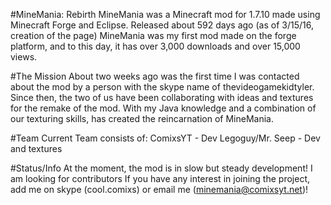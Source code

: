 #MineMania: Rebirth
MineMania was a Minecraft mod for 1.7.10 made using Minecraft Forge and Eclipse. Released about 592 days ago (as of 3/15/16, creation of the page) MineMania was my first mod made on the forge platform, and to this day, it has over 3,000 downloads and over 15,000 views.

#The Mission
About two weeks ago was the first time I was contacted about the mod by a person with the skype name of thevideogamekidtyler. Since then, the two of us have been collaborating with ideas and textures for the remake of the mod. With my Java knowledge and a combination of our texturing skills, has created the reincarnation of MineMania.

#Team
Current Team consists of:
ComixsYT - Dev
Legoguy/Mr. Seep - Dev and textures

#Status/Info
At the moment, the mod is in slow but steady development! I am looking for contributors
If you have any interest in joining the project, add me on skype (cool.comixs) or email me (minemania@comixsyt.net)!
